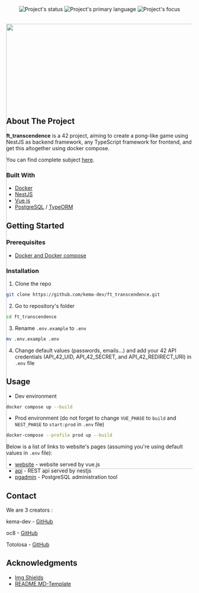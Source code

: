 <div id="top"></div>

<p align=center>
  <img alt="Project's status" src="https://img.shields.io/badge/Status-Ongoing-brightgreen">
  <img alt="Project's primary language" src="https://img.shields.io/badge/Language-Typescript-blue">
  <img alt="Project's focus" src="https://img.shields.io/badge/Focus-Containerized%20website-blue">
</p>

<!-- PROJECT LOGO -->
<br />
<div align="center" style="height:200px; margin-bottom:10%">
  <img src="assets/docker_moby.png" alt="Docker logo" style="height:30vh">
</div>

<!-- ABOUT THE PROJECT -->
## About The Project

<!-- TODO Put images / gifs from the project here -->

**ft_transcendence** is a 42 project, aiming to create a pong-like game using NestJS as backend framework, any TypeScript framework for frontend, and get this altogether using docker compose.

You can find complete subject <a href="docs/subject">here</a>.

### Built With

* <a href="https://www.docker.com/" target="_blank" title="Docker's website">Docker</a>
* <a href="https://nestjs.com/" target="_blank" title="NestJS's website">NestJS</a>
* <a href="https://vuejs.org/" target="_blank" title="Vue.js's website">Vue.js</a>
* <a href="https://www.postgresql.org/" target="_blank" title="postgreSQL's website">PostgreSQL</a> / <a href="https://typeorm.io/" target="_blank" title="TypeORM's website">TypeORM</a>

<!-- GETTING STARTED -->
## Getting Started

### Prerequisites

* [Docker and Docker compose](https://docs.docker.com/compose/install/)

### Installation

1. Clone the repo

```sh
git clone https://github.com/kema-dev/ft_transcendence.git
```

2. Go to repository's folder

```sh
cd ft_transcendence
```

3. Rename `.env.example` to `.env`

```sh
mv .env.example .env
```

4. Change default values (passwords, emails...) and add your 42 API credentials (API_42_UID, API_42_SECRET, and API_42_REDIRECT_URI) in `.env` file

<!-- USAGE EXAMPLES -->
## Usage

* Dev environment

```sh
docker compose up --build
```

* Prod environment (do not forget to change `VUE_PHASE` to `build` and `NEST_PHASE` to `start:prod` in `.env` file)

```sh
docker-compose --profile prod up --build
```

Below is a list of links to website's pages (assuming you're using default values in `.env` file):

* [website](https://localhost:443) - website served by vue.js
* [api](https://localhost:3000) - REST api served by nestjs
* [pgadmin](http://localhost:8081) - PostgreSQL administration tool

<!-- CONTACT -->
## Contact

We are 3 creators :

kema-dev - [GitHub](https://github.com/kema-dev)

oc8 - [GitHub](https://github.com/oc8)

Totolosa - [GitHub](https://github.com/Totolosa)

## Acknowledgments

* [Img Shields](https://shields.io)
* [README.MD-Template](https://github.com/othneildrew/Best-README-Template)
